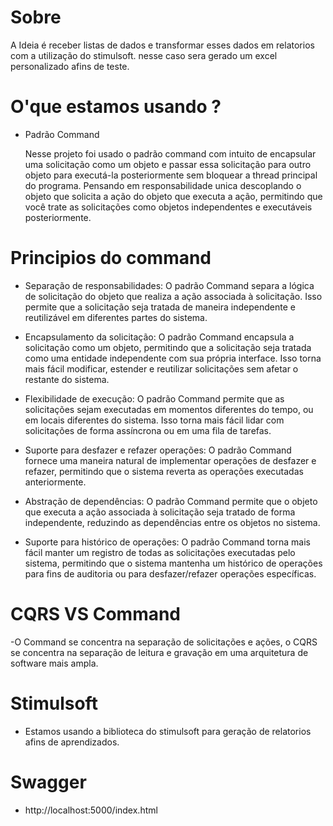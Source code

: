 # Sobre

A Ideia é receber listas de dados e transformar esses dados em relatorios com a utilização do stimulsoft. nesse caso sera
gerado um excel personalizado afins de teste.

# O'que estamos usando ?

 - Padrão Command
 
    Nesse projeto foi usado o padrão command com intuito de encapsular uma solicitação como um objeto e passar essa solicitação para outro objeto para executá-la   posteriormente sem bloquear a thread principal do programa. 
    Pensando em responsabilidade unica descoplando o objeto que solicita a ação do objeto que executa a ação, permitindo que você trate as solicitações como objetos independentes e executáveis posteriormente.
    
 # Principios do command
 
  - Separação de responsabilidades: O padrão Command separa a lógica de solicitação do objeto que realiza a ação associada à solicitação. Isso permite que a solicitação seja tratada de maneira independente e reutilizável em diferentes partes do sistema.

  - Encapsulamento da solicitação: O padrão Command encapsula a solicitação como um objeto, permitindo que a solicitação seja tratada como uma entidade independente com sua própria interface. Isso torna mais fácil modificar, estender e reutilizar solicitações sem afetar o restante do sistema.

  - Flexibilidade de execução: O padrão Command permite que as solicitações sejam executadas em momentos diferentes do tempo, ou em locais diferentes do sistema. Isso torna mais fácil lidar com solicitações de forma assíncrona ou em uma fila de tarefas.

  - Suporte para desfazer e refazer operações: O padrão Command fornece uma maneira natural de implementar operações de desfazer e refazer, permitindo que o sistema reverta as operações executadas anteriormente.

  - Abstração de dependências: O padrão Command permite que o objeto que executa a ação associada à solicitação seja tratado de forma independente, reduzindo as dependências entre os objetos no sistema.

  - Suporte para histórico de operações: O padrão Command torna mais fácil manter um registro de todas as solicitações executadas pelo sistema, permitindo que o sistema mantenha um histórico de operações para fins de auditoria ou para desfazer/refazer operações específicas.

# CQRS VS Command

 -O Command se concentra na separação de solicitações e ações, o CQRS se concentra na separação de leitura e gravação em uma arquitetura de software mais ampla.

# Stimulsoft
  - Estamos usando a biblioteca do stimulsoft para geração de relatorios afins de aprendizados.
    
# Swagger
  - http://localhost:5000/index.html
    
  
 
